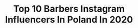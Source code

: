---
title: Top 10 Barbers Instagram Influencers In Poland In 2020
description: >-
  Find top barbers Instagram influencers in Poland in 2020. Most popular hashtags: #barber #happy #black #polska.
platform: Instagram
hits: 34
text_top: See the top-rated Instagram profiles on inBeat.
text_bottom: inBeat has 34 Instagram influencers like this in Poland for you to collaborate.
profiles:
  - username: "den_cutting"
    fullname: >-
      🦂 𝙈𝙧. 𝘾𝙪𝙩𝙩𝙞𝙣𝙜 🦂
    bio: >-
      • BARBER - EDUCATOR - OWNER @cutting_club_pl • ACTOR - MODEL • AMBASSADOR @captainfawcett • TEAM @mansi_london
    location: "Poland"
    followers: 87068
    engagement: 407
    commentsToLikes: 0.006228
    id: ck134f5o8w5ex0i194ryi1y8x
    verified: false
    hashtags: "#portrait, #oldschool, #fitness, #traditionaltattoo"
  - username: "niester_house"
    fullname: >-
      𝐃𝐀𝐖𝐈𝐃 𝐍𝐈𝐄𝐒𝐓𝐄𝐑
    bio: >-
      ▪️Beardmodel 🧔🏻 ▪️ Gdansk, Poland 🇵🇱 ▪️🖤🐶 @goldieretrevier ▪️Travel | Lifestyle | Fashion ▪️ dawidniester@gmail.com
    location: "Poland"
    followers: 28228
    engagement: 549
    commentsToLikes: 0.029859
    id: ck14hsr1iby1d0i19pyo5k9au
    verified: false
    hashtags: "#polskiech, #black, #pies, #wygoda"
  - username: "esey_o_silowni"
    fullname: >-
      Mateusz Kozłowski
    bio: >-
      Kierownik budowy, który wymyślił sobie, że będzie fit! 📧 eseyosilowni@gmail.com - „esey15” na @deadlift.company - „esey_fitmark” na @fitmark_polska _
    location: "Poland"
    followers: 17273
    engagement: 425
    commentsToLikes: 0.017227
    id: ck6tx8dk6welf0j71dvkp0fym
    verified: false
    hashtags: "#adopciak, #legalcakes, #oraz, #dom"
  - username: "patka_korczynska"
    fullname: >-
      ⚜️PATRYCJA KORCZYŃSKA⚜️
    bio: >-
      🏡 Gliwice, SilesianGirl 🙋🏻‍♀️ Freelance model 🔊 Influencer 💁🏻‍♀️ Actress 📥 collaboration: patkakorczynska@icloud.com
    location: "Poland"
    followers: 48483
    engagement: 298
    commentsToLikes: 0.020533
    id: ck5zqcaxjucdv0i14n1pwf8cc
    verified: false
    hashtags: "#krak, #gliwice, #fitgirl, #zag"
  - username: "ljaypl"
    fullname: >-
      Mateusz LJay Wałowski
    bio: >-
      ► 💟 @akiri_chann ► 🐶 @kiara_gwiazdka_ ► 📦 https://sklepljay.pl ► 🎥 https://youtube.com/ljaypl ► ✉️ ljay@gethero.pl
    location: "Poland"
    followers: 112735
    engagement: 655
    commentsToLikes: 0.006961
    id: ckap89yx1ngv50i78lluk0edo
    verified: false
    hashtags: "#couple, #dreamcar, #influencer, #mustang"
  - username: "danielsicheneder"
    fullname: >-
      DANIEL SICHENEDER 🇩🇪🇨🇺🇩🇴
    bio: >-
      🍽 @restaurantrollingstone 👨🏼‍✈️ |#FitPilot 🤵| #Model | #Actor 🎬 🏖#lifestyle 🏝 🛫BORN TO FLY ☁️
    location: "Poland"
    followers: 17937
    engagement: 456
    commentsToLikes: 0.039403
    id: ck5hskrzwwr1g0i11ukx4wj19
    verified: false
    hashtags: "#paradise, #motivation, #playa, #fit"
  - username: "ojciecredaktor"
    fullname: >-
      Damian Michałowski
    bio: >-
      Radio ZET - Uważam ZET Dzień Dobry TVN 📍booking management maria@prokopstudio.pl 📍instagram kontakt@damianmichalowski.pl
    location: "Poland"
    followers: 29334
    engagement: 442
    commentsToLikes: 0.025120
    id: ck6ts8oyx3cyr0j7155k2o18a
    verified: false
    hashtags: "#dziendobrytvn, #weekend, #rodzina, #morningshow"
  - username: "kapitanbladii"
    fullname: >-
      Paweł Diduszko
    bio: >-
      Współpraca: kapitanbladii@gmail.com
    location: "Poland"
    followers: 64015
    engagement: 866
    commentsToLikes: 0.002530
    id: ck14jf88kk16v0i196ogjit29
    verified: false
    hashtags: "#ramen, #wgorachjestwszystkocokocham, #go, #polskazachwyca"
  - username: "ireneusz_pochwala"
    fullname: >-
      Ireneusz Pochwała
    bio: >-
      💻 OWNER https://catering-pochwala.com/ 🥇 Fit-model 2020 World Champion in Riga Ambasador SOUVRE 💜
    location: "Poland"
    followers: 13179
    engagement: 730
    commentsToLikes: 0.031329
    id: ck6tybtey2tgs0j71z4pl36nx
    verified: false
    hashtags: "#cia, #body, #photography, #me"
  - username: "przemyslaw_farbotko"
    fullname: >-
      Przemysław Farbotko
    bio: >-
      🥈WiceMistrz Polski 2019 🥇Kamienna Rzeźba 🥈Diamond Cup Katowice 🏆Top 5 Arnold Classic Europę 📌@BioTechUsa Athlete
    location: "Poland"
    followers: 25556
    engagement: 305
    commentsToLikes: 0.014122
    id: ck6tybnay2sez0j71f4d5su4h
    verified: false
    hashtags: "#getmore, #holiday, #lodz, #tatto"
---